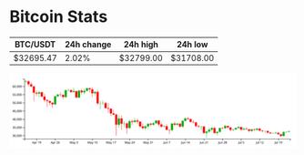 # Bitcoin Stats

BTC/USDT|24h change|24h high|24h low|
|---|---|---|---|
|$32695.47|2.02%|$32799.00|$31708.00|

<img src="./chart.svg">
